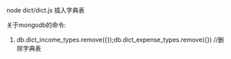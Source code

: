 node dict/dict.js 插入字典表

关于mongodb的命令:
1. db.dict_income_types.remove({});db.dict_expense_types.remove({}) //删除字典表
